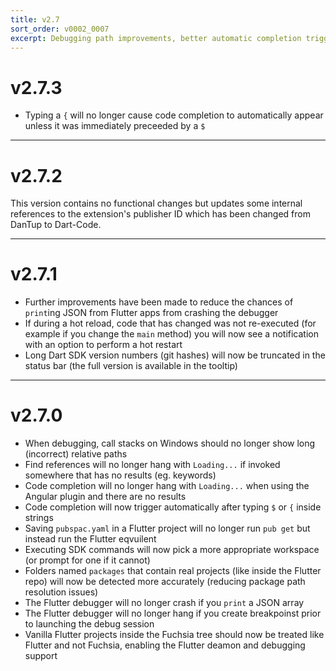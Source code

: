 ```yaml
---
title: v2.7
sort_order: v0002_0007
excerpt: Debugging path improvements, better automatic completion triggering...
---
```


# v2.7.3

- Typing a `{` will no longer cause code completion to automatically appear unless it was immediately preceeded by a `$`

---

# v2.7.2

This version contains no functional changes but updates some internal references to the extension's publisher ID which has been changed from DanTup to Dart-Code.

---

# v2.7.1

- Further improvements have been made to reduce the chances of `print`ing JSON from Flutter apps from crashing the debugger
- If during a hot reload, code that has changed was not re-executed (for example if you change the `main` method) you will now see a notification with an option to perform a hot restart
- Long Dart SDK version numbers (git hashes) will now be truncated in the status bar (the full version is available in the tooltip)

---

# v2.7.0

- When debugging, call stacks on Windows should no longer show long (incorrect) relative paths
- Find references will no longer hang with `Loading...` if invoked somewhere that has no results (eg. keywords)
- Code completion will no longer hang with `Loading...` when using the Angular plugin and there are no results
- Code completion will now trigger automatically after typing `$` or `{` inside strings
- Saving `pubspac.yaml` in a Flutter project will no longer run `pub get` but instead run the Flutter eqvuilent
- Executing SDK commands will now pick a more appropriate workspace (or prompt for one if it cannot)
- Folders named `packages` that contain real projects (like inside the Flutter repo) will now be detected more accurately (reducing package path resolution issues)
- The Flutter debugger will no longer crash if you `print` a JSON array
- The Flutter debugger will no longer hang if you create breakpoinst prior to launching the debug session
- Vanilla Flutter projects inside the Fuchsia tree should now be treated like Flutter and not Fuchsia, enabling the Flutter deamon and debugging support
